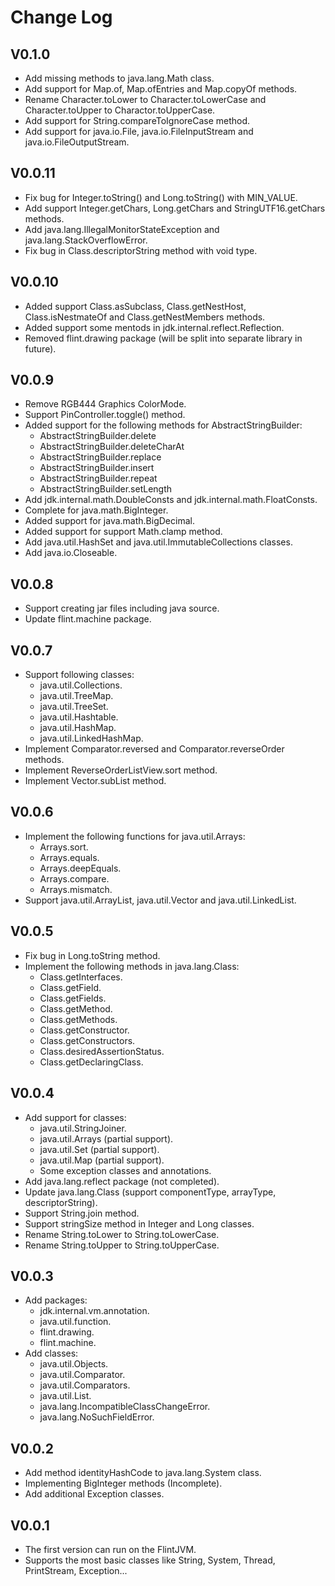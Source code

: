 # Change Log
## V0.1.0
- Add missing methods to java.lang.Math class.
- Add support for Map.of, Map.ofEntries and Map.copyOf methods.
- Rename Character.toLower to Character.toLowerCase and Character.toUpper to Charactor.toUpperCase.
- Add support for String.compareToIgnoreCase method.
- Add support for java.io.File, java.io.FileInputStream and java.io.FileOutputStream.
## V0.0.11
- Fix bug for Integer.toString() and Long.toString() with MIN_VALUE.
- Add support Integer.getChars, Long.getChars and StringUTF16.getChars methods.
- Add java.lang.IllegalMonitorStateException and java.lang.StackOverflowError.
- Fix bug in Class.descriptorString method with void type.
## V0.0.10
- Added support Class.asSubclass, Class.getNestHost, Class.isNestmateOf and Class.getNestMembers methods.
- Added support some mentods in jdk.internal.reflect.Reflection.
- Removed flint.drawing package (will be split into separate library in future).
## V0.0.9
- Remove RGB444 Graphics ColorMode.
- Support PinController.toggle() method.
- Added support for the following methods for AbstractStringBuilder:
  - AbstractStringBuilder.delete
  - AbstractStringBuilder.deleteCharAt
  - AbstractStringBuilder.replace
  - AbstractStringBuilder.insert
  - AbstractStringBuilder.repeat
  - AbstractStringBuilder.setLength
- Add jdk.internal.math.DoubleConsts and jdk.internal.math.FloatConsts.
- Complete for java.math.BigInteger.
- Added support for java.math.BigDecimal.
- Added support for support Math.clamp method.
- Add java.util.HashSet and java.util.ImmutableCollections classes.
- Add java.io.Closeable.
## V0.0.8
- Support creating jar files including java source.
- Update flint.machine package.
## V0.0.7
- Support following classes:
  - java.util.Collections.
  - java.util.TreeMap.
  - java.util.TreeSet.
  - java.util.Hashtable.
  - java.util.HashMap.
  - java.util.LinkedHashMap.
- Implement Comparator.reversed and Comparator.reverseOrder methods.
- Implement ReverseOrderListView.sort method.
- Implement Vector.subList method.
## V0.0.6
- Implement the following functions for java.util.Arrays:
  - Arrays.sort.
  - Arrays.equals.
  - Arrays.deepEquals.
  - Arrays.compare.
  - Arrays.mismatch.
- Support java.util.ArrayList, java.util.Vector and java.util.LinkedList.
## V0.0.5
- Fix bug in Long.toString method.
- Implement the following methods in java.lang.Class:
  - Class.getInterfaces.
  - Class.getField.
  - Class.getFields.
  - Class.getMethod.
  - Class.getMethods.
  - Class.getConstructor.
  - Class.getConstructors.
  - Class.desiredAssertionStatus.
  - Class.getDeclaringClass.
## V0.0.4
- Add support for classes:
  - java.util.StringJoiner.
  - java.util.Arrays (partial support).
  - java.util.Set (partial support).
  - java.util.Map (partial support).
  - Some exception classes and annotations.
- Add java.lang.reflect package (not completed).
- Update java.lang.Class (support componentType, arrayType, descriptorString).
- Support String.join method.
- Support stringSize method in Integer and Long classes.
- Rename String.toLower to String.toLowerCase.
- Rename String.toUpper to String.toUpperCase.
## V0.0.3
- Add packages:
  - jdk.internal.vm.annotation.
  - java.util.function.
  - flint.drawing.
  - flint.machine.
- Add classes:
  - java.util.Objects.
  - java.util.Comparator.
  - java.util.Comparators.
  - java.util.List.
  - java.lang.IncompatibleClassChangeError.
  - java.lang.NoSuchFieldError.
## V0.0.2
- Add method identityHashCode to java.lang.System class.
- Implementing BigInteger methods (Incomplete).
- Add additional Exception classes.
## V0.0.1
- The first version can run on the FlintJVM.
- Supports the most basic classes like String, System, Thread, PrintStream, Exception...
